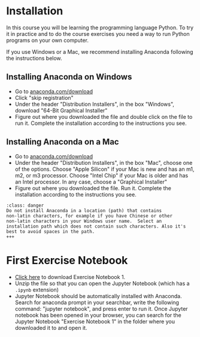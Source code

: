 # Installation

In this course you will be learning the programming language
Python. To try it in practice and to do the course exercises you need
a way to run Python programs on your own computer.

If you use Windows or a Mac, we recommend installing Anaconda
following the instructions below.

## Installing Anaconda on Windows

* Go to [anaconda.com/download](https://anaconda.com/download)
* Click "skip registration"
* Under the header "Distribution Installers", in the box "Windows", download "64-Bit Graphical Installer"
* Figure out where you downloaded the file and double click on the file to run it.
  Complete the installation according to the instructions you see.

## Installing Anaconda on a Mac

* Go to [anaconda.com/download](https://anaconda.com/download)
* Under the header "Distribution Installers", in the box "Mac", choose one of the options.
  Choose "Apple Silicon" if your Mac is new and has an m1, m2, or m3 processor.
  Choose "Intel Chip" if your Mac is older and has an Intel processor.
  In any case, choose a "Graphical Installer"
* Figure out where you downloaded the file. Run it.
  Complete the installation according to the instructions you see.

```{admonition} Attention
:class: danger
Do not install Anaconda in a location (path) that contains
non-latin characters, for example if you have Chinese or other
non-latin characters in your Windows user name.  Select an
installation path which does not contain such characters. Also it's
best to avoid spaces in the path.
+++
```

# First Exercise Notebook

* [Click here](https://gist.github.com/guin0x/1b35dc7020750dc0317a77549210d017/archive/bee7210da7028f325efcdd35507daf859c004546.zip) to download Exercise Notebook 1.
* Unzip the file so that you can open the Jupyter Notebook (which has a `.ipynb` extension)
* Jupyter Notebook should be automatically installed with Anaconda. Search for anaconda prompt in your searchbar, write the following command: "jupyter notebook", and press enter to run it. Once Jupyter notebook has been opened in your browser, you can search for the Jupyter Notebook "Exercise Notebook 1" in the folder where you downloaded it to and open it.

